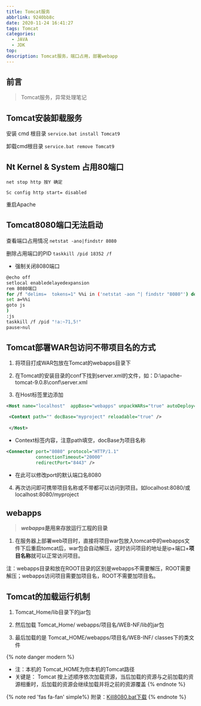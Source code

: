 ```yaml
---
title: Tomcat服务
abbrlink: 9240bb8c
date: 2020-11-24 16:41:27
tags: Tomcat
categories:
  - JAVA
  - JDK
top:
description: Tomcat服务，端口占用，部署webapp
---
```


## 前言

> Tomcat服务，异常处理笔记


## Tomcat安装卸载服务

安装 cmd 根目录	```service.bat install Tomcat9```

卸载cmd根目录	```service.bat remove Tomcat9```



## Nt Kernel & System 占用80端口

`net stop http 按Y 确定`

`Sc config http start= disabled`

重启Apache



## Tomcat8080端口无法启动

查看端口占用情况
```netstat -ano|findstr 8080```

删除占用端口的PID
```taskkill /pid 18352 /f```

- 强制关闭8080端口

```bash
@echo off
setlocal enabledelayedexpansion
rem 8080端口
for /f "delims=  tokens=1" %%i in ('netstat -aon ^| findstr "8080"') do (
set a=%%i
goto js
)
:js
taskkill /f /pid "!a:~71,5!"
pause>nul
```


## Tomcat部署WAR包访问不带项目名的方式

1. 将项目打成WAR包放在Tomcat的webapps目录下

2. 在Tomcat的安装目录的conf下找到server.xml的文件，如：D:\apache-tomcat-9.0.8\conf\server.xml

3. 在Host标签里边添加

```xml
<Host name="localhost"  appBase="webapps" unpackWARs="true" autoDeploy="true">

 <Context path="" docBase="myproject" reloadable="true" />
    
 </Host>
```


- Context标签内容，注意path填空，docBase为项目名称

```xml
<Connector port="8080" protocol="HTTP/1.1"
           connectionTimeout="20000"
           redirectPort="8443" />
```
- 在此可以修改port的默认端口名8080

4. 再次访问即可携带项目名称或不带都可以访问到项目。如localhost:8080/或localhost:8080/myproject

##  webapps

> ***webapps*是用来存放运行工程的目录**

1. 在服务器上部署web项目时，直接将项目war包放入tomcat中的webapps文件下后重启tomcat后，war包会自动解压，这时访问项目的地址是ip+端口+**项目名称**就可以正常访问项目。

注：webapps目录和放在ROOT目录的区别是webapps不需要解压，ROOT需要解压；webapps访问项目需要加项目名，ROOT不需要加项目名。



## Tomcat的加载运行机制

1. Tomcat_Home/lib目录下的jar包

2. 然后加载 Tomcat_Home/ webapps/项目名/WEB-NF/lib的jar包

3. 最后加载的是 Tomcat_HOME/webapps/项目名/WEB-INF/ classes下的类文件

{% note danger modern %}
- 注：本机的 Tomcat_HOME为你本机的Tomcat路径
- 关键是： Tomcat 按上述顺序依次加载资源，当后加载的资源与之前加载的资源相重时，后加载的资源会继续加载并将之前的资源覆盖
{% endnote %}


{% note red 'fas fa-fan' simple%}
附录：[Kill8080.bat下载](https://juno.lanzous.com/igmH6iq3vra)
{% endnote %}